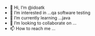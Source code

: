 - 👋 Hi, I’m @idoatk
- 👀 I’m interested in ...qa software testing
- 🌱 I’m currently learning ...java
- 💞️ I’m looking to collaborate on ...
- 📫 How to reach me ...

<!---
idoatk/idoatk is a ✨ special ✨ repository because its `README.md` (this file) appears on your GitHub profile.
You can click the Preview link to take a look at your changes.
--->
